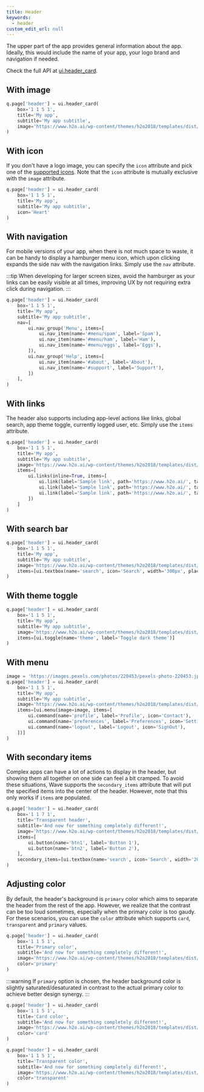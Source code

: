 ```yaml
---
title: Header
keywords:
  - header
custom_edit_url: null
---
```


The upper part of the app provides general information about the app. Ideally, this would include the name of your app, your logo brand and navigation if needed.

Check the full API at [ui.header_card](/docs/api/ui#header_card).

## With image

```py
q.page['header'] = ui.header_card(
    box='1 1 5 1',
    title='My app',
    subtitle='My app subtitle',
    image='https://www.h2o.ai/wp-content/themes/h2o2018/templates/dist/images/h2o_logo.svg',
)
```

## With icon

If you don't have a logo image, you can specify the `icon` attribute and pick one of the [supported icons](https://uifabricicons.azurewebsites.net/). Note that the `icon` attribute is mutually exclusive with the `image` attribute.

```py
q.page['header'] = ui.header_card(
    box='1 1 5 1',
    title='My app',
    subtitle='My app subtitle',
    icon='Heart'
)
```

## With navigation

For mobile versions of your app, when there is not much space to waste, it can be handy to display a hamburger menu icon, which upon clicking expands the side nav with the navigation links. Simply use the `nav` attribute.

:::tip
When developing for larger screen sizes, avoid the hamburger as your links can be easily visible at all times, improving UX by not requiring extra click during navigation.
:::

```py
q.page['header'] = ui.header_card(
    box='1 1 5 1',
    title='My app',
    subtitle='My app subtitle',
    nav=[
        ui.nav_group('Menu', items=[
            ui.nav_item(name='#menu/spam', label='Spam'),
            ui.nav_item(name='#menu/ham', label='Ham'),
            ui.nav_item(name='#menu/eggs', label='Eggs'),
        ]),
        ui.nav_group('Help', items=[
            ui.nav_item(name='#about', label='About'),
            ui.nav_item(name='#support', label='Support'),
        ])
    ],
)
```

## With links

The header also supports including app-level actions like links, global search, app theme toggle, currently logged user, etc. Simply use the `items` attribute.

```py
q.page['header'] = ui.header_card(
    box='1 1 5 1',
    title='My app',
    subtitle='My app subtitle',
    image='https://www.h2o.ai/wp-content/themes/h2o2018/templates/dist/images/h2o_logo.svg',
    items=[
        ui.links(inline=True, items=[
            ui.link(label='Sample link', path='https://www.h2o.ai/', target='_blank'),
            ui.link(label='Sample link', path='https://www.h2o.ai/', target='_blank'),
            ui.link(label='Sample link', path='https://www.h2o.ai/', target='_blank'),
        ])
    ]
)
```

## With search bar

```py
q.page['header'] = ui.header_card(
    box='1 1 5 1',
    title='My app',
    subtitle='My app subtitle',
    image='https://www.h2o.ai/wp-content/themes/h2o2018/templates/dist/images/h2o_logo.svg',
    items=[ui.textbox(name='search', icon='Search', width='300px', placeholder='Search...')]
)
```

## With theme toggle

```py
q.page['header'] = ui.header_card(
    box='1 1 5 1',
    title='My app',
    subtitle='My app subtitle',
    image='https://www.h2o.ai/wp-content/themes/h2o2018/templates/dist/images/h2o_logo.svg',
    items=[ui.toggle(name='theme', label='Toggle dark theme')]
)
```

## With menu

```py
image = 'https://images.pexels.com/photos/220453/pexels-photo-220453.jpeg?auto=compress&h=750&w=1260'
q.page['header'] = ui.header_card(
    box='1 1 5 1',
    title='My app',
    subtitle='My app subtitle',
    image='https://www.h2o.ai/wp-content/themes/h2o2018/templates/dist/images/h2o_logo.svg',
    items=[ui.menu(image=image, items=[
        ui.command(name='profile', label='Profile', icon='Contact'),
        ui.command(name='preferences', label='Preferences', icon='Settings'),
        ui.command(name='logout', label='Logout', icon='SignOut'),
    ])]
)
```

## With secondary items

Complex apps can have a lot of actions to display in the header, but showing them all together on one side can feel a bit cramped. To avoid these situations, Wave supports the `secondary_items` attribute that will put the specified items into the center of the header. However, note that this only works if `items` are populated.

```py
q.page['header'] = ui.header_card(
    box='1 1 7 1',
    title='Transparent header',
    subtitle='And now for something completely different!',
    image='https://www.h2o.ai/wp-content/themes/h2o2018/templates/dist/images/h2o_logo.svg',
    items=[
        ui.button(name='btn1', label='Button 1'),
        ui.button(name='btn2', label='Button 2'),
    ],
    secondary_items=[ui.textbox(name='search', icon='Search', width='200px', placeholder='Search...')]
)
```

## Adjusting color

By default, the header's background is `primary` color which aims to separate the header from the rest of the app. However, we realize that the contrast can be too loud sometimes, especially when the primary color is too gaudy. For these scenarios, you can use the `color` attribute which supports `card`, `transparent` and `primary` values.

```py
q.page['header'] = ui.header_card(
    box='1 1 5 1',
    title='Primary color',
    subtitle='And now for something completely different!',
    image='https://www.h2o.ai/wp-content/themes/h2o2018/templates/dist/images/h2o_logo.svg',
    color='primary'
)
```

:::warning
If `primary` option is chosen, the header background color is slightly saturated/desaturated in contrast to the actual primary color to achieve better design synergy.
:::

```py
q.page['header'] = ui.header_card(
    box='1 1 5 1',
    title='Card color',
    subtitle='And now for something completely different!',
    image='https://www.h2o.ai/wp-content/themes/h2o2018/templates/dist/images/h2o_logo.svg',
    color='card'
)
```

```py
q.page['header'] = ui.header_card(
    box='1 1 5 1',
    title='Transparent color',
    subtitle='And now for something completely different!',
    image='https://www.h2o.ai/wp-content/themes/h2o2018/templates/dist/images/h2o_logo.svg',
    color='transparent'
)
```
